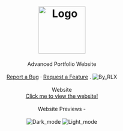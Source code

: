 <h1 align="center">
  <a href="https://github.com/RLX-OP/website">
    <img src="https://rlx-op.github.io/website/assets/images/rlx.png" alt="Logo" width="125" height="125">
  </a>
</h1>

<div align="center">
  Advanced Portfolio Website
  <br />
  <br />
  <a href="https://github.com/RLX-OP/website/issues/new?assignees=&labels=bug&title=bug%3A+">Report a Bug</a>
  ·
  <a href="https://github.com/RLX-OP/website/issues/new?assignees=&labels=enhancement&title=request%3A+">Request a Feature</a>
  .
    <img src="https://img.shields.io/badge/made%20with%20%E2%99%A5%20by-RLX-ff1414.svg?style=flat-square" alt="By_RLX">
</div>
  <br />

<div align="center">
  Website
  <br />
  <a href="https://rlx-op.github.io/website">Click me to view the website!</a>
</div>
  <br />
<div align="center">
    Website Previews -
<br />
<br />
    <img src="https://user-images.githubusercontent.com/82745607/146182518-485c245a-aba6-43b1-b749-61c84fb7fa64.png" alt="Dark_mode">
    <img src="https://user-images.githubusercontent.com/82745607/146182607-e9c54143-f1b1-41e2-b366-b114a9bd84b4.png" alt="Light_mode">
</div>
